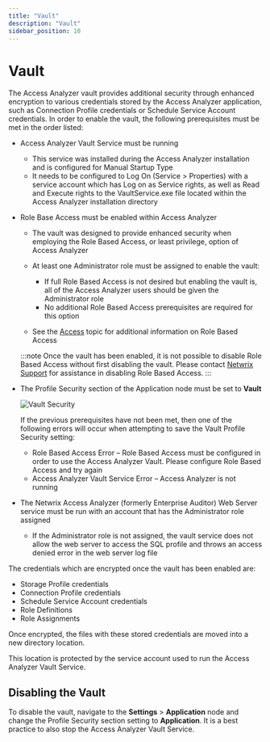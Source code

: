 ```yaml
---
title: "Vault"
description: "Vault"
sidebar_position: 10
---
```


# Vault

The Access Analyzer vault provides additional security through enhanced encryption to various
credentials stored by the Access Analyzer application, such as Connection Profile credentials or
Schedule Service Account credentials. In order to enable the vault, the following prerequisites must
be met in the order listed:

- Access Analyzer Vault Service must be running

    - This service was installed during the Access Analyzer installation and is configured for
      Manual Startup Type
    - It needs to be configured to Log On (Service > Properties) with a service account which has
      Log on as Service rights, as well as Read and Execute rights to the VaultService.exe file
      located within the Access Analyzer installation directory

- Role Base Access must be enabled within Access Analyzer

    - The vault was designed to provide enhanced security when employing the Role Based Access, or
      least privilege, option of Access Analyzer
    - At least one Administrator role must be assigned to enable the vault:

        - If full Role Based Access is not desired but enabling the vault is, all of the Access
          Analyzer users should be given the Administrator role
        - No additional Role Based Access prerequisites are required for this option

    - See the [Access](/docs/accessanalyzer/12.0/admin/settings/access/overview.md) topic for additional information on Role Based Access

    :::note
    Once the vault has been enabled, it is not possible to disable Role Based Access
    without first disabling the vault. Please contact
    [Netwrix Support](https://www.netwrix.com/support.html) for assistance in disabling Role Based
    Access.
    :::


- The Profile Security section of the Application node must be set to **Vault**

    ![Vault Security](/img/product_docs/accessanalyzer/12.0/admin/settings/application/vaultrbaerror.webp)

    If the previous prerequisites have not been met, then one of the following errors will occur
    when attempting to save the Vault Profile Security setting:

    - Role Based Access Error – Role Based Access must be configured in order to use the Access
      Analyzer Vault. Please configure Role Based Access and try again
    - Access Analyzer Vault Service Error – Access Analyzer is not running

- The Netwrix Access Analyzer (formerly Enterprise Auditor) Web Server service must be run with an
  account that has the Administrator role assigned

    - If the Administrator role is not assigned, the vault service does not allow the web server to
      access the SQL profile and throws an access denied error in the web server log file

The credentials which are encrypted once the vault has been enabled are:

- Storage Profile credentials
- Connection Profile credentials
- Schedule Service Account credentials
- Role Definitions
- Role Assignments

Once encrypted, the files with these stored credentials are moved into a new directory location.

This location is protected by the service account used to run the Access Analyzer Vault Service.

## Disabling the Vault

To disable the vault, navigate to the **Settings** > **Application** node and change the Profile
Security section setting to **Application**. It is a best practice to also stop the Access Analyzer
Vault Service.
